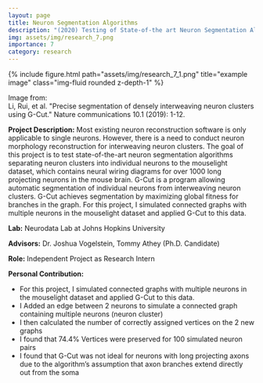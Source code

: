 ```yaml
---
layout: page
title: Neuron Segmentation Algorithms
description: "(2020) Testing of State-of-the art Neuron Segmentation Algorithms"
img: assets/img/research_7.png
importance: 7
category: research
---
```


<div class="row">
    <div class="col-sm mt-3 mt-md-0">
        {% include figure.html path="assets/img/research_7_1.png" title="example image" class="img-fluid rounded z-depth-1" %}
    </div>
</div>

Image from:  
Li, Rui, et al. "Precise segmentation of densely interweaving neuron clusters using G-Cut." Nature communications 10.1 (2019): 1-12.

**Project Description:** Most existing neuron reconstruction software is only applicable to single neurons. However, there is a need to conduct neuron morphology reconstruction for interweaving neuron clusters. The goal of this project is to test state-of-the-art neuron segmentation algorithms separating neuron clusters into individual neurons to the mouselight dataset, which contains neural wiring diagrams for over 1000 long projecting neurons in the mouse brain. G-Cut is a program allowing automatic segmentation of individual neurons from interweaving neuron clusters. G-Cut achieves segmentation by maximizing global fitness for branches in the graph. For this project, I simulated connected graphs with multiple neurons in the mouselight dataset and applied G-Cut to this data.

**Lab:** Neurodata Lab at Johns Hopkins University

**Advisors:**  Dr. Joshua Vogelstein, Tommy Athey (Ph.D. Candidate)

**Role:** Independent Project as Research Intern

**Personal Contribution:**
- For this project, I simulated connected graphs with multiple neurons in the mouselight dataset and applied G-Cut to this data.
- I Added an edge between 2 neurons to simulate a connected graph containing multiple neurons (neuron cluster) 
- I then calculated the number of correctly assigned vertices on the 2 new graphs
- I found that 74.4% Vertices were preserved for 100 simulated neuron pairs
- I found that G-Cut was not ideal for neurons with long projecting axons due to the algorithm’s assumption that axon branches extend directly out from the soma

